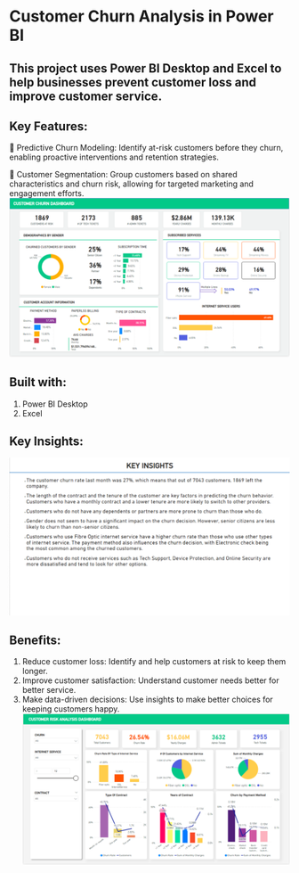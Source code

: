 # **Customer Churn Analysis in Power BI**

## This project uses Power BI Desktop and Excel to help businesses prevent customer loss and improve customer service.

## **Key Features:**
📌 Predictive Churn Modeling: Identify at-risk customers before they churn, enabling proactive interventions and retention strategies.

📌 Customer Segmentation: Group customers based on shared characteristics and churn risk, allowing for targeted marketing and engagement efforts.
![Customer Churn Dashboard](https://github.com/Swmukherjee/Python_built_churn_Project/blob/main/Customer%20Churn%20Dashboard.png)

## **Built with:**
1. Power BI Desktop
2. Excel

## Key Insights:
![key insights](https://github.com/Swmukherjee/Python_built_churn_Project/blob/main/Key%20insights.png)


## **Benefits:**
1. Reduce customer loss: Identify and help customers at risk to keep them longer.
2. Improve customer satisfaction: Understand customer needs better for better service.
3. Make data-driven decisions: Use insights to make better choices for keeping customers happy.
![Customer Risk Analysis](https://github.com/Swmukherjee/Python_built_churn_Project/blob/main/Customer%20Risk%20Analysis.png)
